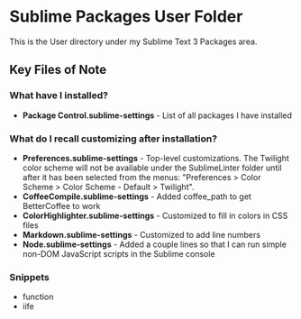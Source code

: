 
# Sublime Packages User Folder

This is the User directory under my Sublime Text 3 Packages area.

## Key Files of Note

### What have I installed?

 - **Package Control.sublime-settings** - List of all packages I have installed

### What do I recall customizing after installation?

 - **Preferences.sublime-settings** - Top-level customizations.  The Twilight color scheme will not be available under the SublimeLinter folder until after it has been selected from the menus: "Preferences > Color Scheme > Color Scheme - Default > Twilight".
 - **CoffeeCompile.sublime-settings** - Added coffee_path to get BetterCoffee to work
 - **ColorHighlighter.sublime-settings** - Customized to fill in colors in CSS files
 - **Markdown.sublime-settings** - Customized to add line numbers
 - **Node.sublime-settings** - Added a couple lines so that I can run simple non-DOM JavaScript scripts in the Sublime console

### Snippets

 - function
 - iife

